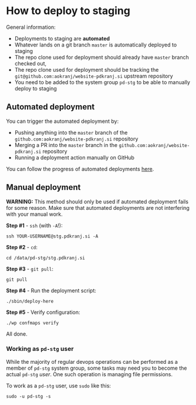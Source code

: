 # How to deploy to staging

General information:
- Deployments to staging are **automated**
- Whatever lands on a git branch `master` is automatically deployed to staging
- The repo clone used for deployment should already have `master` branch checked out,
- The repo clone used for deployment should be tracking the `git@github.com:aokranj/website-pdkranj.si` upstream repository
- You need to be added to the system group `pd-stg` to be able to manually deploy to staging



## Automated deployment

You can trigger the automated deployment by:
- Pushing anything into the `master` branch of the `github.com:aokranj/website-pdkranj.si` repository
- Merging a PR into the `master` branch in the `github.com:aokranj/website-pdkranj.si` repository
- Running a deployment action manually on GitHub

You can follow the progress of automated deployments [here](https://github.com/aokranj/website-pdkranj.si/actions).



## Manual deployment

**WARNING:** This method should only be used if automated deployment fails for some reason.
Make sure that automated deployments are not interfering with your manual work.

**Step #1** - `ssh` (with `-A`!):
```
ssh YOUR-USERNAME@stg.pdkranj.si -A
```

**Step #2** - `cd`:
```
cd /data/pd-stg/stg.pdkranj.si
```

**Step #3** - `git pull`:
```
git pull
```

**Step #4** - Run the deployment script:
```
./sbin/deploy-here
```

**Step #5** - Verify configuration:
```
./wp confmaps verify
```

All done.



### Working as `pd-stg` user

While the majority of regular devops operations can be performed as a member of `pd-stg` system group,
some tasks may need you to become the actual `pd-stg` _user_.
One such operation is managing file permissions.

To work as a `pd-stg` user, use `sudo` like this:
```
sudo -u pd-stg -s
```
